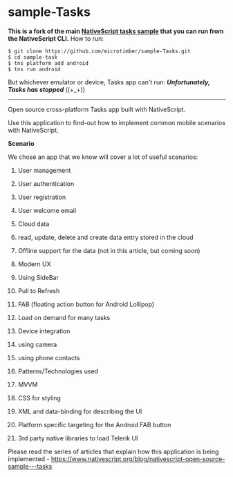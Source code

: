 # sample-Tasks

**This is a fork of the main [NativeScript tasks sample](https://github.com/NativeScript/sample-Tasks) that you can run from the NativeScript CLI.**
How to run:
```
$ git clone https://github.com/microtimber/sample-Tasks.git
$ cd sample-task
$ tns platform add android
$ tns run android
```
But whichever emulator or device, Tasks app can't run:
***Unfortunately, Tasks has stopped***
((+_+))

- - -
Open source cross-platform Tasks app built with NativeScript.

Use this application to find-out how to implement common mobile scenarios with NativeScript.

**Scenario**

We chose an app that we know will cover a lot of useful scenarios:

1. User management
  1. User authentication
  2. User registration
  3. User welcome email

2. Cloud data 
  1. read, update, delete and create data entry stored in the cloud
  2. Offline support for the data (not in this article, but coming soon)

3. Modern UX
  1. Using SideBar
  2. Pull to Refresh
  3. FAB (floating action button for Android Lollipop)
  4. Load on demand for many tasks

4. Device integration
  1. using camera
  2. using phone contacts

5. Patterns/Technologies used
  1. MVVM 
  2. CSS for styling
  3. XML and data-binding for describing the UI
  4. Platform specific targeting for the Android FAB button       
  5. 3rd party native libraries to load Telerik UI

Please read the series of articles that explain how this application is being implemented - https://www.nativescript.org/blog/nativescript-open-source-sample---tasks
